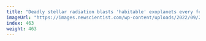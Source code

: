 ```yaml
---
title: "Deadly stellar radiation blasts 'habitable' exoplanets every few days"
imageUrl: "https://images.newscientist.com/wp-content/uploads/2022/09/26101505/SEI_126584496.jpg?width=600"
index: 463
weight: 463
---
```

